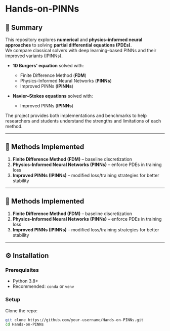 # Hands-on-PINNs

## 📌 Summary
This repository explores **numerical** and **physics-informed neural approaches** to solving **partial differential equations (PDEs)**.  
We compare classical solvers with deep learning–based PINNs and their improved variants (IPINNs).  

- **1D Burgers’ equation** solved with:
  - Finite Difference Method (**FDM**)  
  - Physics-Informed Neural Networks (**PINNs**)  
  - Improved PINNs (**IPINNs**)  

- **Navier–Stokes equations** solved with:
  - Improved PINNs (**IPINNs**)  

The project provides both implementations and benchmarks to help researchers and students understand the strengths and limitations of each method.


---

## 🧰 Methods Implemented

1. **Finite Difference Method (FDM)** – baseline discretization  
2. **Physics-Informed Neural Networks (PINNs)** – enforce PDEs in training loss  
3. **Improved PINNs (IPINNs)** – modified loss/training strategies for better stability  

---

## 🧰 Methods Implemented

1. **Finite Difference Method (FDM)** – baseline discretization  
2. **Physics-Informed Neural Networks (PINNs)** – enforce PDEs in training loss  
3. **Improved PINNs (IPINNs)** – modified loss/training strategies for better stability  

---

## ⚙️ Installation

### Prerequisites
- Python 3.8+  
- Recommended: `conda` or `venv`  

### Setup
Clone the repo:
```bash
git clone https://github.com/your-username/Hands-on-PINNs.git
cd Hands-on-PINNs

